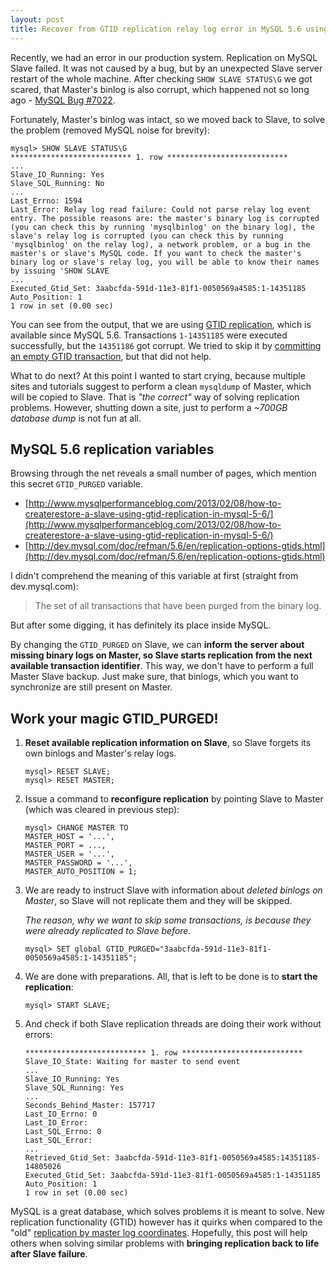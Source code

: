 ```yaml
---
layout: post
title: Recover from GTID replication relay log error in MySQL 5.6 using GTID_PURGED
---
```


Recently, we had an error in our production system. Replication on MySQL Slave failed.
It was not caused by a bug, but by an unexpected Slave server restart of the whole machine.
After checking ```SHOW SLAVE STATUS\G``` we got scared, that Master's binlog is also corrupt,
which happened not so long ago - [MySQL Bug #7022](http://bugs.mysql.com/bug.php?id=70222).

Fortunately, Master's binlog was intact, so we moved back to Slave, to solve the problem (removed MySQL noise for brevity):

```
mysql> SHOW SLAVE STATUS\G
*************************** 1. row ***************************
...
Slave_IO_Running: Yes
Slave_SQL_Running: No
...
Last_Errno: 1594
Last_Error: Relay log read failure: Could not parse relay log event entry. The possible reasons are: the master's binary log is corrupted (you can check this by running 'mysqlbinlog' on the binary log), the slave's relay log is corrupted (you can check this by running 'mysqlbinlog' on the relay log), a network problem, or a bug in the master's or slave's MySQL code. If you want to check the master's binary log or slave's relay log, you will be able to know their names by issuing 'SHOW SLAVE
...
Executed_Gtid_Set: 3aabcfda-591d-11e3-81f1-0050569a4585:1-14351185
Auto_Position: 1
1 row in set (0.00 sec)
```

You can see from the output, that we are using [GTID replication](http://dev.mysql.com/doc/refman/5.6/en/replication-gtids-concepts.html),
which is available since MySQL 5.6. Transactions ```1-14351185``` were executed successfully, but the ```14351186``` got corrupt.
We tried to skip it by
[committing an empty GTID transaction](http://www.mysqlperformanceblog.com/2013/03/26/repair-mysql-5-6-gtid-replication-by-injecting-empty-transactions/),
but that did not help.

What to do next? At this point I wanted to start crying, because multiple sites and tutorials suggest to
perform a clean ```mysqldump``` of Master, which will be copied to Slave.
That is _"the correct"_ way of solving replication problems.
However, shutting down a site, just to perform a _~700GB database dump_ is not fun at all.



## MySQL 5.6 replication variables

Browsing through the net reveals a small number of pages, which mention this secret ```GTID_PURGED``` variable.

* [http://www.mysqlperformanceblog.com/2013/02/08/how-to-createrestore-a-slave-using-gtid-replication-in-mysql-5-6/](http://www.mysqlperformanceblog.com/2013/02/08/how-to-createrestore-a-slave-using-gtid-replication-in-mysql-5-6/)
* [http://dev.mysql.com/doc/refman/5.6/en/replication-options-gtids.html](http://dev.mysql.com/doc/refman/5.6/en/replication-options-gtids.html)

I didn't comprehend the meaning of this variable at first (straight from dev.mysql.com):

> The set of all transactions that have been purged from the binary log.

But after some digging, it has definitely its place inside MySQL.

By changing the ```GTID_PURGED``` on Slave, we can **inform the server about missing binary logs on Master, so Slave
starts replication from the next available transaction identifier**. This way, we don't have to perform a full
Master <i class="fa fa-long-arrow-right"></i> Slave backup. Just make sure, that binlogs, which you want to synchronize
are still present on Master.



## Work your magic GTID_PURGED!

1.
	**Reset available replication information on Slave**, so Slave forgets its own binlogs and Master's relay logs.

	```
	mysql> RESET SLAVE;
	mysql> RESET MASTER;
	```

2.
	Issue a command to **reconfigure replication** by pointing Slave to Master (which was cleared in previous step):

	```
	mysql> CHANGE MASTER TO
	MASTER_HOST = '...',
	MASTER_PORT = ...,
	MASTER_USER = '...',
	MASTER_PASSWORD = '...',
	MASTER_AUTO_POSITION = 1;
	```

3.
	We are ready to instruct Slave with information about _deleted binlogs on Master_, so Slave will not replicate them and
	they will be skipped.

	_The reason, why we want to skip some transactions, is because they were already replicated to Slave before._

	```
	mysql> SET global GTID_PURGED="3aabcfda-591d-11e3-81f1-0050569a4585:1-14351185";
	```

4.
	We are done with preparations. All, that is left to be done is to **start the replication**:

	```
	mysql> START SLAVE;
	```

5.
	And check if both Slave replication threads are doing their work without errors:

	```
	*************************** 1. row ***************************
	Slave_IO_State: Waiting for master to send event
	...
	Slave_IO_Running: Yes
	Slave_SQL_Running: Yes
	...
	Seconds_Behind_Master: 157717
	Last_IO_Errno: 0
	Last_IO_Error:
	Last_SQL_Errno: 0
	Last_SQL_Error:
	...
	Retrieved_Gtid_Set: 3aabcfda-591d-11e3-81f1-0050569a4585:14351185-14805026
	Executed_Gtid_Set: 3aabcfda-591d-11e3-81f1-0050569a4585:1-14351185
	Auto_Position: 1
	1 row in set (0.00 sec)
	```



MySQL is a great database, which solves problems it is meant to solve. New replication functionality
(GTID) however has it quirks when compared to the "old"
[replication by master log coordinates](http://dev.mysql.com/doc/refman/5.5/en/replication-howto-masterstatus.html).
Hopefully, this post will help others when solving similar problems with **bringing replication back to life after Slave failure**.

